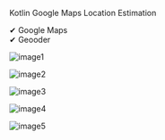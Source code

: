 Kotlin Google Maps Location Estimation

✔ Google Maps<br/>
✔ Geooder

![image1](https://user-images.githubusercontent.com/36104238/117504197-c1668080-af8a-11eb-8382-d1051fbe76be.png)

![image2](https://user-images.githubusercontent.com/36104238/117504202-c3c8da80-af8a-11eb-9c8b-ab0a173a7a05.png)

![image3](https://user-images.githubusercontent.com/36104238/117504207-c5929e00-af8a-11eb-926f-dcd8f92c73b8.png)

![image4](https://user-images.githubusercontent.com/36104238/117504210-c6c3cb00-af8a-11eb-8bd5-ed582cc464ba.png)

![image5](https://user-images.githubusercontent.com/36104238/117504214-c88d8e80-af8a-11eb-97d4-7d5dd2b5dd09.png)
